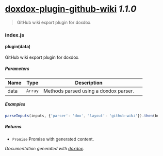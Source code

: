 # [doxdox-plugin-github-wiki](https://github.com/neogeek/doxdox-plugin-github-wiki) *1.1.0*

> GitHub wiki export plugin for doxdox.


### index.js


#### plugin(data) 

GitHub wiki export plugin for doxdox.




##### Parameters

| Name | Type | Description |  |
| ---- | ---- | ----------- | -------- |
| data | `Array`  | Methods parsed using a doxdox parser. | &nbsp; |




##### Examples

```javascript
parseInputs(inputs, {'parser': 'dox', 'layout': 'github-wiki'}).then(buffer => console.log(buffer));
```


##### Returns


- `Promise`  Promise with generated content.




*Documentation generated with [doxdox](https://github.com/neogeek/doxdox).*
